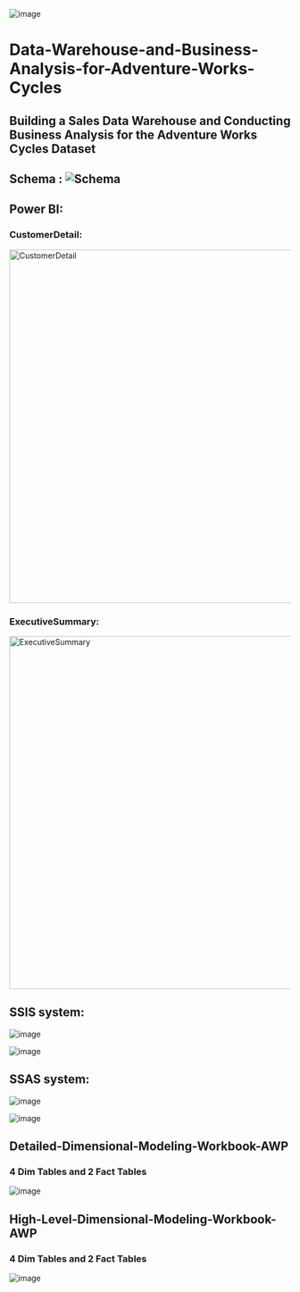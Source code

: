 ![image](https://github.com/tansuong2003/Data-Warehouse-and-Business-Analysis-for-Adventure-Works-Cycles/assets/88469624/88e3d138-c2c6-4d62-8162-bd9471f5eb67)
# Data-Warehouse-and-Business-Analysis-for-Adventure-Works-Cycles

## Building a Sales Data Warehouse and Conducting Business Analysis for the Adventure Works Cycles Dataset 

## Schema : ![Schema](https://github.com/tansuong2003/Data-Warehouse-and-Business-Analysis-for-Adventure-Works-Cycles/assets/88469624/88a72c15-4274-42db-92d9-e85b3bda793a)

## Power BI: 
### CustomerDetail:
<img width="633" alt="CustomerDetail" src="https://github.com/tansuong2003/Data-Warehouse-and-Business-Analysis-for-Adventure-Works-Cycles/assets/88469624/ff7269ff-96ae-4dfa-991b-19973fee88fd">

### ExecutiveSummary: 
<img width="632" alt="ExecutiveSummary" src="https://github.com/tansuong2003/Data-Warehouse-and-Business-Analysis-for-Adventure-Works-Cycles/assets/88469624/6ecb6abc-d4ca-487f-a67b-929dd607ce1b">


## SSIS system: 
![image](https://github.com/tansuong2003/Data-Warehouse-and-Business-Analysis-for-Adventure-Works-Cycles/assets/88469624/ce7b11fd-9433-4b27-9998-06d441d3ae7e)

![image](https://github.com/tansuong2003/Data-Warehouse-and-Business-Analysis-for-Adventure-Works-Cycles/assets/88469624/48c68c70-a2a0-4f40-a95d-02f2e979ec79)


## SSAS system:
![image](https://github.com/tansuong2003/Data-Warehouse-and-Business-Analysis-for-Adventure-Works-Cycles/assets/88469624/6ff402a1-3bac-4c98-951a-4d752f785b7d)

![image](https://github.com/tansuong2003/Data-Warehouse-and-Business-Analysis-for-Adventure-Works-Cycles/assets/88469624/00a1d7fc-8e8c-475a-a7c9-8ef1da22bf00)


## Detailed-Dimensional-Modeling-Workbook-AWP
### 4 Dim Tables and 2 Fact Tables

![image](https://github.com/tansuong2003/Data-Warehouse-and-Business-Analysis-for-Adventure-Works-Cycles/assets/88469624/3762e58a-ac95-4bee-bb3f-2ccb01a15437)

## High-Level-Dimensional-Modeling-Workbook-AWP 
### 4 Dim Tables and 2 Fact Tables

![image](https://github.com/tansuong2003/Data-Warehouse-and-Business-Analysis-for-Adventure-Works-Cycles/assets/88469624/24fe413f-dee8-4e99-9d33-10e8dec54201)


